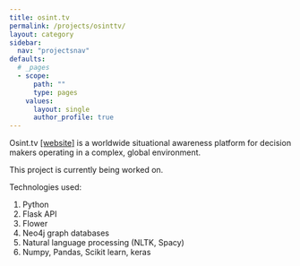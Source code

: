 ```yaml
---
title: osint.tv
permalink: /projects/osinttv/
layout: category
sidebar:
  nav: "projectsnav"
defaults:
  # _pages
  - scope:
      path: ""
      type: pages
    values:
      layout: single
      author_profile: true
---
```


Osint.tv [[website]](https://osint.tv) is a worldwide situational awareness platform for decision makers operating in a complex, global environment.

This project is currently being worked on.

Technologies used:
1. Python
2. Flask API
3. Flower
4. Neo4j graph databases
5. Natural language processing (NLTK, Spacy)
6. Numpy, Pandas, Scikit learn, keras
